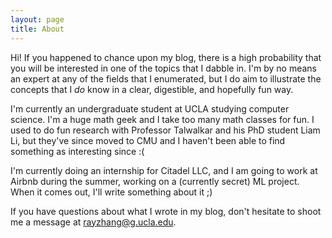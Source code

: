 ```yaml
---
layout: page
title: About
---
```


Hi! If you happened to chance upon my blog, there is a high probability that you will be interested in
one of the topics that I dabble in. I'm by no means an expert at any of the fields that I enumerated, but
I do aim to illustrate the concepts that I _do_ know in a clear, digestible, and hopefully fun way.

I'm currently an undergraduate student at UCLA studying computer science. I'm a huge math geek and I take
too many math classes for fun. I used to do fun research with Professor Talwalkar and his PhD student Liam Li,
but they've since moved to CMU and I haven't been able to find something as interesting since :(

I'm currently doing an internship for Citadel LLC, and I am going to work at Airbnb during the summer,
working on a (currently secret) ML project. When it comes out, I'll write something about it ;)

If you have questions about what I wrote in my blog, don't hesitate to shoot me a message at rayzhang@g.ucla.edu.
